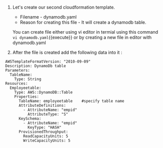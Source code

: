 1. Let's create our second cloudformation template.

	- Filename - dynamodb.yaml
	- Reason for creating this file - It will create a dynamodb table.
	
    You can create file either using vi editor in termial using this command `vi dynamodb.yaml`{{execute}} or by creating a new file in editor with dynamodb.yaml

2. After the file is created add the following data into it :

```
AWSTemplateFormatVersion: "2010-09-09"
Description: DynamoDb table 
Parameters:
  TableName: 
    Type: String 
Resources:
  Employeetable: 
    Type: AWS::DynamoDB::Table
    Properties:
      TableName: employeetable    #specify table name
      AttributeDefinitions: 
        - AttributeName: "empid"
          AttributeType: "S"
      KeySchema:
        - AttributeName: "empid"
          KeyType: "HASH"
      ProvisionedThroughput: 
        ReadCapacityUnits: 5
        WriteCapacityUnits: 5
```
